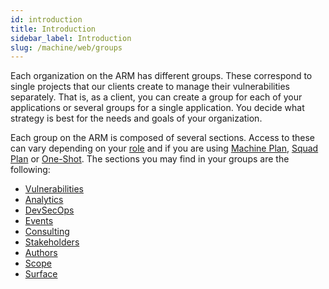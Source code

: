 ```yaml
---
id: introduction
title: Introduction
sidebar_label: Introduction
slug: /machine/web/groups
---
```


Each organization on the
ARM has different groups.
These correspond to single
projects that our clients
create to manage their
vulnerabilities separately.
That is,
as a client,
you can create a group for
each of your applications
or several groups for a
single application.
You decide what strategy is
best for the needs and
goals of your organization.

Each group on the ARM is
composed of several sections.
Access to these can vary
depending on your
[role](/machine/web/groups/roles)
and if you are using
[Machine Plan](/about/faq/machine),
[Squad Plan](/about/faq) or
[One-Shot](/about/faq/estimation#one-shot-hacking-per-project).
The sections you may find in
your groups are the following:

- [Vulnerabilities](/machine/web/groups/vulnerabilities/)
- [Analytics](/machine/web/analytics/groups)
- [DevSecOps](/machine/agent)
- [Events](/machine/web/groups/events)
- [Consulting](/squad/consulting)
- [Stakeholders](/machine/web/groups/stakeholders)
- [Authors](/machine/web/groups/authors)
- [Scope](/machine/web/groups/scope)
- [Surface](/machine/web/groups/surface)
